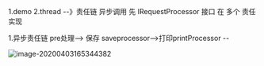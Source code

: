 1.demo
2.thread --》责任链 异步调用
   先 IRequestProcessor 接口
   在 多个 责任实现
   
   1.异步责任链
   pre处理--> 保存 saveprocessor-->打印printProcessor --

   

   ![image-20200403165344382](C:\Users\Administrator\AppData\Roaming\Typora\typora-user-images\image-20200403165344382.png)